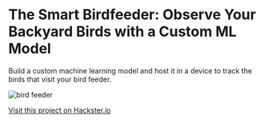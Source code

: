 # The Smart Birdfeeder: Observe Your Backyard Birds with a Custom ML Model

Build a custom machine learning model and host it in a device to track the birds that visit your bird feeder.

![bird feeder](/projects/bird-feeder.png)

[Visit this project on Hackster.io](https://www.hackster.io/agent-hawking-1/observe-your-backyard-birds-with-a-custom-ml-model-cc923c)
